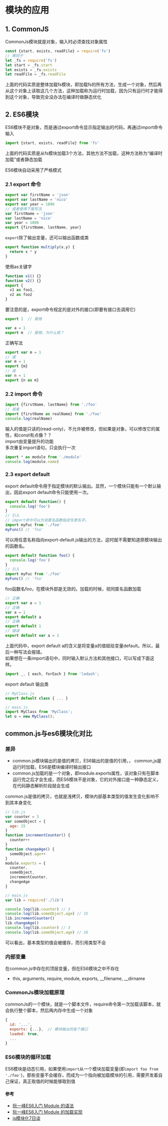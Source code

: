 # 模块的应用

## 1. CommonJS

CommonJs模块就是对象，输入时必须查找对象属性
```js
const {start, exists, readFile} = require('fs')
// 等同于
let _fs = require('fs')
let start = _fs.start
let exists = _fs.exists
let readFile = _fs.readFile
```
上面的代码实质是整体加载fs模块，即加载fs的所有方法，生成一个对象，然后再从这个对象上读取这几个方法，这种加载称为运行时加载，因为只有运行时才能得到这个对象，导致完全没办法在编译时做静态优化

## 2. ES6模块 

ES6模块不是对象，而是通过export命令显示指定输出的代码，再通过import命令输入

```js
import {start, exists, readFile} from 'fs'
```

上面的代码实质是从fs模块加载3个方法，其他方法不加载，这种方法称为“编译时加载”或者静态加载  

ES6模块自动采用了严格模式

### 2.1 export 命令

```js
export var firstName = 'json'
export var lastName = 'nico'
export var year = 1896
// 或者使用下面写法
var firstName = 'json'
var lastName = 'nico'
var year = 1896
export {firstName, lastName, year}
```
`export`除了输出变量，还可以输出函数或类
```js
export function multiply(x,y) {
  return x * y
}
```
使用as关键字
```js
function v1() {}
function v2() {}
export {
  v1 as foo1,
  v2 as foo2
}
```
要注意的是，export命令规定的是对外的接口(即要有接口去调用它)
```js
export 1  // 报错

var a = 1
export m  // 报错，为什么呢？
```
正确写法
```js
export var m = 1
// 或
var m = 1
export {m}
// 或
var n = 1
export {n as m}
```
### 2.2 import 命令
```js
import {firstName, lastName} from './foo'
// 或者
import {firstName as realName} from './foo'
console.log(realName)
```
输入的值是只读的(read-only)，不允许被修改，但如果是对象，可以修改它的属性，和const有点像？？  
import由变量提升的功能  
多次重复import语句，只会执行一次
```js
import * as module from './module'
console.log(module.name)
```
### 2.3 export default
export default命令用于指定模块的默认输出。显然，一个模块只能有一个默认输出，因此export default命令只能使用一次。
```js
export default function() {
  console.log('foo')
}
// 引入
// import命令可以为该匿名函数指定任意名字。
import myFuc from './foo'
myFunc() // 'foo'
```
可以用任意名称指向export-default.js输出的方法，这时就不需要知道原模块输出的函数名。 
```js
export default function foo() {
  console.log('foo')
}
// 引入
import myFuc from './foo'
myFunc() // 'foo'
```
foo函数名foo，在模块外部是无效的。加载的时候，视同匿名函数加载  
```js
// 正确
export var a = 1
// 正确
var a = 1
export default a
// 正确
export default 1
// 错误
export default var a = 1
```
上面代码中，export default a的含义是将变量a的值赋给变量default。所以，最后一种写法会报错。  
如果想在一条import语句中，同时输入默认方法和其他接口，可以写成下面这样。
```js
import _, { each, forEach } from 'lodash';
```
export default 输出类
```js
// MyClass.js
export default class { ... }

// main.js
import MyClass from 'MyClass';
let o = new MyClass();
```

## common.js与es6模块化对比
### 差异
- common.js模块输出的是值的拷贝，ES6输出的是值的引用，， common,js是运行时加载，ES6是模块编译时输出接口
- common.js加载的是一个对象，即module.exports属性，该对象只有在脚本运行完之后才会生成，而ES6模块不是对象，它的对外接口是一种静态定义，在代码静态解析阶段就会生成

common.js是值的拷贝，也就是浅拷贝，模块内部基本类型的值发生变化影响不到其本身变化
```js
// lib.js
var counter = 3
var someObject = {
  age: 15
}
function incrementCounter() {
  counter++
}
function changeAge() {
  someObject.age++
}
module.exports = {
  counter,
  someObject,
  incrementCounter,
  changeAge
} 
```
```js
// main.js
var lib = require('./lib')

console.log(lib.counter) // 3
console.log(lib.someObject.age) // 15
lib.incrementCounter()
lib.changeAge()
console.log(lib.counter) // 3
console.log(lib.someObject.age) // 16
```
可以看出，基本类型的值会被缓存，而引用类型不会

### 内部变量
在common.js中存在的顶层变量，但在ES6模块之中不存在
- this, arguments, require, module, exports, __filename, __dirname

### CommonJs模块加载原理
commonJs的一个模块，就是一个脚本文件，require命令第一次加载该脚本，就会执行整个脚本，然后再内存中生成一个对象
```js
{
  id: '...',
  exports: {...},  // 模块输出的各个接口
  loaded: true, 
  ...
}
```

### ES6模块的循环加载
ES6模块是动态引用，如果使用`import`从一个模块加载变量(即`import foo from './foo'`)，那些变量不会缓存，而成为一个指向被加载模块的引用，需要开发着自己保证，真正取值的时候能够取到值


#### 参考
- [阮一峰ES6入门 Module 的语法](http://es6.ruanyifeng.com/#docs/module)
- [阮一峰ES6入门 Module 的加载实现](http://es6.ruanyifeng.com/#docs/module-loader)
- [js模块化7日谈](http://huangxuan.me/js-module-7day/#/)